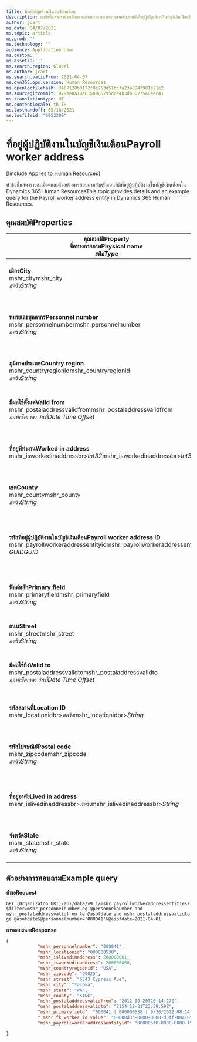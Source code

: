 ```yaml
---
title: ที่อยู่ผู้ปฏิบัติงานในบัญชีเงินเดือน
description: หัวข้อนี้แสดงรายละเอียดและตัวอย่างการสอบถามสำหรับเอนทิตีที่อยู่ผู้ปฏิบัติงานในบัญชีเงินเดือนใน Dynamics 365 Human Resources
author: jcart
ms.date: 04/07/2021
ms.topic: article
ms.prod: ''
ms.technology: ''
audience: Application User
ms.custom: ''
ms.assetid: ''
ms.search.region: Global
ms.author: jcart
ms.search.validFrom: 2021-04-07
ms.dyn365.ops.version: Human Resources
ms.openlocfilehash: 3407128b0172f0e253d51bcfa23a894f981e21e2
ms.sourcegitcommit: 879ee8a10e6158885795dce4b3db5077540eec41
ms.translationtype: HT
ms.contentlocale: th-TH
ms.lasthandoff: 05/18/2021
ms.locfileid: "6052300"
---
```

# <a name="payroll-worker-address"></a><span data-ttu-id="67f16-103">ที่อยู่ผู้ปฏิบัติงานในบัญชีเงินเดือน</span><span class="sxs-lookup"><span data-stu-id="67f16-103">Payroll worker address</span></span>

[!include [Applies to Human Resources](../includes/applies-to-hr.md)]

<span data-ttu-id="67f16-104">หัวข้อนี้แสดงรายละเอียดและตัวอย่างการสอบถามสำหรับเอนทิตีที่อยู่ผู้ปฏิบัติงานในบัญชีเงินเดือนใน Dynamics 365 Human Resources</span><span class="sxs-lookup"><span data-stu-id="67f16-104">This topic provides details and an example query for the Payroll worker address entity in Dynamics 365 Human Resources.</span></span>

## <a name="properties"></a><span data-ttu-id="67f16-105">คุณสมบัติ</span><span class="sxs-lookup"><span data-stu-id="67f16-105">Properties</span></span>

| <span data-ttu-id="67f16-106">คุณสมบัติ</span><span class="sxs-lookup"><span data-stu-id="67f16-106">Property</span></span><br><span data-ttu-id="67f16-107">**ชื่อทางกายภาพ**</span><span class="sxs-lookup"><span data-stu-id="67f16-107">**Physical name**</span></span><br><span data-ttu-id="67f16-108">**_ชนิด_**</span><span class="sxs-lookup"><span data-stu-id="67f16-108">**_Type_**</span></span> | <span data-ttu-id="67f16-109">ใช้</span><span class="sxs-lookup"><span data-stu-id="67f16-109">Use</span></span> | <span data-ttu-id="67f16-110">คำอธิบาย</span><span class="sxs-lookup"><span data-stu-id="67f16-110">Description</span></span> |
| --- | --- | --- |
| <span data-ttu-id="67f16-111">**เมือง**</span><span class="sxs-lookup"><span data-stu-id="67f16-111">**City**</span></span><br><span data-ttu-id="67f16-112">mshr_city</span><span class="sxs-lookup"><span data-stu-id="67f16-112">mshr_city</span></span><br><span data-ttu-id="67f16-113">*สตริง*</span><span class="sxs-lookup"><span data-stu-id="67f16-113">*String*</span></span> | <span data-ttu-id="67f16-114">อ่านอย่างเดียว</span><span class="sxs-lookup"><span data-stu-id="67f16-114">Read-only</span></span><br><span data-ttu-id="67f16-115">ต้องระบุ</span><span class="sxs-lookup"><span data-stu-id="67f16-115">Required</span></span> | <span data-ttu-id="67f16-116">เมืองที่ระบุสำหรับที่อยู่</span><span class="sxs-lookup"><span data-stu-id="67f16-116">The city defined for the address.</span></span>   |
| <span data-ttu-id="67f16-117">**หมายเลขบุคลากร**</span><span class="sxs-lookup"><span data-stu-id="67f16-117">**Personnel number**</span></span><br><span data-ttu-id="67f16-118">mshr_personnelnumber</span><span class="sxs-lookup"><span data-stu-id="67f16-118">mshr_personnelnumber</span></span><br><span data-ttu-id="67f16-119">*สตริง*</span><span class="sxs-lookup"><span data-stu-id="67f16-119">*String*</span></span> | <span data-ttu-id="67f16-120">อ่านอย่างเดียว</span><span class="sxs-lookup"><span data-stu-id="67f16-120">Read-only</span></span><br><span data-ttu-id="67f16-121">ต้องระบุ</span><span class="sxs-lookup"><span data-stu-id="67f16-121">Required</span></span> | <span data-ttu-id="67f16-122">หมายเลขด้านบุคลากรที่ไม่ซ้ำกันของพนักงาน</span><span class="sxs-lookup"><span data-stu-id="67f16-122">The employee's unique personnel number.</span></span>  |
| <span data-ttu-id="67f16-123">**ภูมิภาคประเทศ**</span><span class="sxs-lookup"><span data-stu-id="67f16-123">**Country region**</span></span><br><span data-ttu-id="67f16-124">mshr_countryregionid</span><span class="sxs-lookup"><span data-stu-id="67f16-124">mshr_countryregionid</span></span><br><span data-ttu-id="67f16-125">*สตริง*</span><span class="sxs-lookup"><span data-stu-id="67f16-125">*String*</span></span> | <span data-ttu-id="67f16-126">อ่านอย่างเดียว</span><span class="sxs-lookup"><span data-stu-id="67f16-126">Read-only</span></span><br><span data-ttu-id="67f16-127">ต้องระบุ</span><span class="sxs-lookup"><span data-stu-id="67f16-127">Required</span></span> | <span data-ttu-id="67f16-128">ภูมิภาคประเทศที่ระบุสำหรับที่อยู่</span><span class="sxs-lookup"><span data-stu-id="67f16-128">The country region defined for the address</span></span>  |
| <span data-ttu-id="67f16-129">**มีผลใช้ตั้งแต่**</span><span class="sxs-lookup"><span data-stu-id="67f16-129">**Valid from**</span></span><br><span data-ttu-id="67f16-130">mshr_postaladdressvalidfrom</span><span class="sxs-lookup"><span data-stu-id="67f16-130">mshr_postaladdressvalidfrom</span></span><br><span data-ttu-id="67f16-131">*ออฟเซ็ตเวลา วันที่*</span><span class="sxs-lookup"><span data-stu-id="67f16-131">*Date Time Offset*</span></span> | <span data-ttu-id="67f16-132">อ่านอย่างเดียว</span><span class="sxs-lookup"><span data-stu-id="67f16-132">Read-only</span></span> <br><span data-ttu-id="67f16-133">ต้องระบุ</span><span class="sxs-lookup"><span data-stu-id="67f16-133">Required</span></span> | <span data-ttu-id="67f16-134">วันที่ที่ที่อยู่มีผลบังคับใช้</span><span class="sxs-lookup"><span data-stu-id="67f16-134">The date the address is valid from.</span></span> |
| <span data-ttu-id="67f16-135">**ที่อยู่ที่ทำงาน**</span><span class="sxs-lookup"><span data-stu-id="67f16-135">**Worked in address**</span></span><br><span data-ttu-id="67f16-136">mshr_isworkedinaddressbr>*Int32*</span><span class="sxs-lookup"><span data-stu-id="67f16-136">mshr_isworkedinaddressbr>*Int32*</span></span> | <span data-ttu-id="67f16-137">อ่านอย่างเดียว</span><span class="sxs-lookup"><span data-stu-id="67f16-137">Read-only</span></span><br><span data-ttu-id="67f16-138">ต้องระบุ</span><span class="sxs-lookup"><span data-stu-id="67f16-138">Required</span></span> | <span data-ttu-id="67f16-139">แสดงถ้าที่อยู่เป็นที่อยู่ที่พนักงานทำงาน</span><span class="sxs-lookup"><span data-stu-id="67f16-139">Denotes if the address is where the employee works.</span></span> |
| <span data-ttu-id="67f16-140">**เขต**</span><span class="sxs-lookup"><span data-stu-id="67f16-140">**County**</span></span><br><span data-ttu-id="67f16-141">mshr_county</span><span class="sxs-lookup"><span data-stu-id="67f16-141">mshr_county</span></span><br><span data-ttu-id="67f16-142">*สตริง*</span><span class="sxs-lookup"><span data-stu-id="67f16-142">*String*</span></span> | <span data-ttu-id="67f16-143">อ่านอย่างเดียว</span><span class="sxs-lookup"><span data-stu-id="67f16-143">Read-only</span></span><br><span data-ttu-id="67f16-144">ต้องระบุ</span><span class="sxs-lookup"><span data-stu-id="67f16-144">Required</span></span> | <span data-ttu-id="67f16-145">ประเทศที่ระบุสำหรับที่อยู่</span><span class="sxs-lookup"><span data-stu-id="67f16-145">The county defined for the address.</span></span>  |
| <span data-ttu-id="67f16-146">**รหัสที่อยู่ผู้ปฏิบัติงานในบัญชีเงินเดือน**</span><span class="sxs-lookup"><span data-stu-id="67f16-146">**Payroll worker address ID**</span></span><br><span data-ttu-id="67f16-147">mshr_payrollworkeraddressentityid</span><span class="sxs-lookup"><span data-stu-id="67f16-147">mshr_payrollworkeraddressentityid</span></span><br><span data-ttu-id="67f16-148">*GUID*</span><span class="sxs-lookup"><span data-stu-id="67f16-148">*GUID*</span></span> | <span data-ttu-id="67f16-149">ต้องระบุ</span><span class="sxs-lookup"><span data-stu-id="67f16-149">Required</span></span><br><span data-ttu-id="67f16-150">ระบบสร้างขึ้น</span><span class="sxs-lookup"><span data-stu-id="67f16-150">System generated</span></span> | <span data-ttu-id="67f16-151">ค่า GUID ที่ระบบสร้างขึ้นเพื่อระบุถึงที่อยู่เฉพาะ</span><span class="sxs-lookup"><span data-stu-id="67f16-151">A system-generated GUID value to uniquely identify the address.</span></span>  |
| <span data-ttu-id="67f16-152">**ฟิลด์หลัก**</span><span class="sxs-lookup"><span data-stu-id="67f16-152">**Primary field**</span></span><br><span data-ttu-id="67f16-153">mshr_primaryfield</span><span class="sxs-lookup"><span data-stu-id="67f16-153">mshr_primaryfield</span></span><br><span data-ttu-id="67f16-154">*สตริง*</span><span class="sxs-lookup"><span data-stu-id="67f16-154">*String*</span></span> | <span data-ttu-id="67f16-155">อ่านอย่างเดียว</span><span class="sxs-lookup"><span data-stu-id="67f16-155">Read-only</span></span><br><span data-ttu-id="67f16-156">ต้องระบุ</span><span class="sxs-lookup"><span data-stu-id="67f16-156">Required</span></span> |  |
| <span data-ttu-id="67f16-157">**ถนน**</span><span class="sxs-lookup"><span data-stu-id="67f16-157">**Street**</span></span><br><span data-ttu-id="67f16-158">mshr_street</span><span class="sxs-lookup"><span data-stu-id="67f16-158">mshr_street</span></span><br><span data-ttu-id="67f16-159">*สตริง*</span><span class="sxs-lookup"><span data-stu-id="67f16-159">*String*</span></span> | <span data-ttu-id="67f16-160">อ่านอย่างเดียว</span><span class="sxs-lookup"><span data-stu-id="67f16-160">Read-only</span></span><br><span data-ttu-id="67f16-161">ต้องระบุ</span><span class="sxs-lookup"><span data-stu-id="67f16-161">Required</span></span> | <span data-ttu-id="67f16-162">ถนนที่ระบุสำหรับที่อยู่</span><span class="sxs-lookup"><span data-stu-id="67f16-162">The street defined for the address.</span></span> |
| <span data-ttu-id="67f16-163">**มีผลใช้ถึง**</span><span class="sxs-lookup"><span data-stu-id="67f16-163">**Valid to**</span></span><br><span data-ttu-id="67f16-164">mshr_postaladdressvalidto</span><span class="sxs-lookup"><span data-stu-id="67f16-164">mshr_postaladdressvalidto</span></span><br><span data-ttu-id="67f16-165">*ออฟเซ็ตเวลา วันที่*</span><span class="sxs-lookup"><span data-stu-id="67f16-165">*Date Time Offset*</span></span> | <span data-ttu-id="67f16-166">อ่านอย่างเดียว</span><span class="sxs-lookup"><span data-stu-id="67f16-166">Read-only</span></span> <br><span data-ttu-id="67f16-167">ต้องระบุ</span><span class="sxs-lookup"><span data-stu-id="67f16-167">Required</span></span> | <span data-ttu-id="67f16-168">วันที่ที่ที่อยู่มีผลบังคับใช้ถึง</span><span class="sxs-lookup"><span data-stu-id="67f16-168">The date the address is valid to.</span></span>  |
| <span data-ttu-id="67f16-169">**รหัสสถานที่**</span><span class="sxs-lookup"><span data-stu-id="67f16-169">**Location ID**</span></span><br><span data-ttu-id="67f16-170">mshr_locationidbr>*สตริง*</span><span class="sxs-lookup"><span data-stu-id="67f16-170">mshr_locationidbr>*String*</span></span> | <span data-ttu-id="67f16-171">อ่านอย่างเดียว</span><span class="sxs-lookup"><span data-stu-id="67f16-171">Read-only</span></span> <br><span data-ttu-id="67f16-172">ต้องระบุ</span><span class="sxs-lookup"><span data-stu-id="67f16-172">Required</span></span> | <span data-ttu-id="67f16-173">รหัสของที่อยู่</span><span class="sxs-lookup"><span data-stu-id="67f16-173">The ID for the address.</span></span>  |
| <span data-ttu-id="67f16-174">**รหัสไปรษณีย์**</span><span class="sxs-lookup"><span data-stu-id="67f16-174">**Postal code**</span></span><br><span data-ttu-id="67f16-175">mshr_zipcode</span><span class="sxs-lookup"><span data-stu-id="67f16-175">mshr_zipcode</span></span><br><span data-ttu-id="67f16-176">*สตริง*</span><span class="sxs-lookup"><span data-stu-id="67f16-176">*String*</span></span> | <span data-ttu-id="67f16-177">อ่านอย่างเดียว</span><span class="sxs-lookup"><span data-stu-id="67f16-177">Read-only</span></span> <br><span data-ttu-id="67f16-178">ต้องระบุ</span><span class="sxs-lookup"><span data-stu-id="67f16-178">Required</span></span> |<span data-ttu-id="67f16-179">หมายเลขรหัสที่กําหนดไว้ให้กับพนักงาน</span><span class="sxs-lookup"><span data-stu-id="67f16-179">The identification number defined for the employee.</span></span>  |
| <span data-ttu-id="67f16-180">**ที่อยู่อาศัย**</span><span class="sxs-lookup"><span data-stu-id="67f16-180">**Lived in address**</span></span><br><span data-ttu-id="67f16-181">mshr_islivedinaddressbr>*สตริง*</span><span class="sxs-lookup"><span data-stu-id="67f16-181">mshr_islivedinaddressbr>*String*</span></span> | <span data-ttu-id="67f16-182">อ่านอย่างเดียว</span><span class="sxs-lookup"><span data-stu-id="67f16-182">Read-only</span></span><br><span data-ttu-id="67f16-183">ต้องระบุ</span><span class="sxs-lookup"><span data-stu-id="67f16-183">Required</span></span> | <span data-ttu-id="67f16-184">แสดงถ้าที่อยู่เป็นที่อยู่ที่พนักงานอาศัย</span><span class="sxs-lookup"><span data-stu-id="67f16-184">Denotes if the address is where the employee lives.</span></span> |
| <span data-ttu-id="67f16-185">**จังหวัด**</span><span class="sxs-lookup"><span data-stu-id="67f16-185">**State**</span></span><br><span data-ttu-id="67f16-186">mshr_state</span><span class="sxs-lookup"><span data-stu-id="67f16-186">mshr_state</span></span><br><span data-ttu-id="67f16-187">*สตริง*</span><span class="sxs-lookup"><span data-stu-id="67f16-187">*String*</span></span> | <span data-ttu-id="67f16-188">อ่านอย่างเดียว</span><span class="sxs-lookup"><span data-stu-id="67f16-188">Read-only</span></span><br><span data-ttu-id="67f16-189">ต้องระบุ</span><span class="sxs-lookup"><span data-stu-id="67f16-189">Required</span></span> | <span data-ttu-id="67f16-190">รัฐที่ระบุสำหรับที่อยู่</span><span class="sxs-lookup"><span data-stu-id="67f16-190">The state defined for the address.</span></span>  |

## <a name="example-query"></a><span data-ttu-id="67f16-191">ตัวอย่างการสอบถาม</span><span class="sxs-lookup"><span data-stu-id="67f16-191">Example query</span></span>

<span data-ttu-id="67f16-192">**คำขอ**</span><span class="sxs-lookup"><span data-stu-id="67f16-192">**Request**</span></span>

```http
GET [Organizaton URI]/api/data/v9.1/mshr_payrollworkeraddressentities?$filter=mshr_personnelnumber eq @personnelnumber and mshr_postaladdressvalidfrom le @asofdate and mshr_postaladdressvalidto ge @asofdate&@personnelnumber='000041'&@asofdate=2021-04-01
```

<span data-ttu-id="67f16-193">**การตอบสนอง**</span><span class="sxs-lookup"><span data-stu-id="67f16-193">**Response**</span></span>

```json
{
            "mshr_personnelnumber": "000041",
            "mshr_locationid": "000000538",
            "mshr_islivedinaddress": 200000001,
            "mshr_isworkedinaddress": 200000000,
            "mshr_countryregionid": "USA",
            "mshr_zipcode": "99025",
            "mshr_street": "6543 Cypress Ave",
            "mshr_city": "Tacoma",
            "mshr_state": "WA",
            "mshr_county": "KING",
            "mshr_postaladdressvalidfrom": "2012-09-20T20:14:27Z",
            "mshr_postaladdressvalidto": "2154-12-31T23:59:59Z",
            "mshr_primaryfield": "000041 | 000000538 | 9/20/2012 08:14:27 pm",
            "_mshr_fk_worker_id_value": "00000d3c-0000-0000-d5ff-004105000000",
            "mshr_payrollworkeraddressentityid": "000006f0-0000-0000-f90f-014105000000"

}
```
